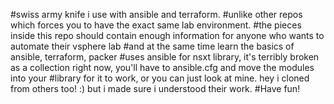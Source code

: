#swiss army knife i use with ansible and terraform. 
#unlike other repos which forces you to have the exact same lab environment.
#the pieces inside this repo should contain enough information for anyone who wants to automate their vsphere lab
#and at the same time learn the basics of ansible, terraform, packer
#uses ansible for nsxt library, it's terribly broken as a collection right now, you'll have to ansible.cfg and move the modules into your #library for it to work, or you can just look at mine. hey i cloned from others too! :) but i made sure i understood their work.
#Have fun!
